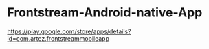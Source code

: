 # Frontstream-Android-native-App

https://play.google.com/store/apps/details?id=com.artez.frontstreammobileapp


